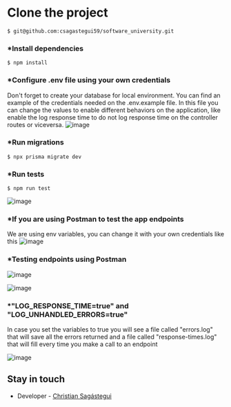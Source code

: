 # Clone the project 
~~~
$ git@github.com:csagastegui59/software_university.git
~~~

### *Install dependencies  
~~~
$ npm install
~~~

### *Configure .env file using your own credentials

Don't forget to create your database for local environment. You can find an example of the credentials needed on the .env.example file. In this file you can change the values to enable different behaviors on the application, like enable the log response time to do not log response time on the controller routes or viceversa.
![image](https://github.com/csagastegui59/software_university/assets/45051315/a50f52eb-dcd0-497f-b581-899928b0b03c)

### *Run migrations
~~~
$ npx prisma migrate dev
~~~

### *Run tests

~~~
$ npm run test
~~~

![image](https://github.com/csagastegui59/software_university/assets/45051315/32826d79-608c-4912-96f3-74c7711028b2)

### *If you are using Postman to test the app endpoints

We are using env variables, you can change it with your own credentials like this
![image](https://github.com/csagastegui59/software_university/assets/45051315/fc9428e8-3523-4fe0-adb7-9b34c68b3873)

### *Testing endpoints using Postman

![image](https://github.com/csagastegui59/software_university/assets/45051315/70984c98-ca6e-41ae-ac4b-b04e16c5587d)

![image](https://github.com/csagastegui59/software_university/assets/45051315/b5cc2ee8-607b-407c-9f75-96fc7b32b599)

### *"LOG_RESPONSE_TIME=true" and "LOG_UNHANDLED_ERRORS=true" 

In case you set the variables to true you will see a file called "errors.log" that will save all the errors returned and a file called "response-times.log" that will fill every time you make a call to an endpoint

![image](https://github.com/csagastegui59/software_university/assets/45051315/364952a2-ca96-4691-8b7e-cd759044b631)

## Stay in touch

- Developer - [Christian Sagástegui](https://github.com/csagastegui59)
